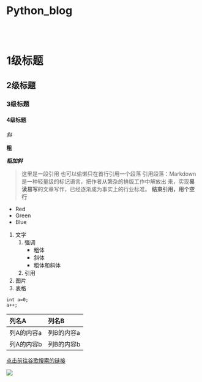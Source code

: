 # Python_blog
<br><br>
# 1级标题
## 2级标题
### 3级标题
#### 4级标题
*斜*<br>

**粗**<br>

***粗加斜***<br>


> 这里是一段引用
> 也可以偷懒只在首行引用一个段落
> 引用段落：Markdown是一种轻量级的标记语言，把作者从繁杂的排版工作中解放出
  来，实现**易读易写**的文章写作，已经逐渐成为事实上的行业标准。
>**结束引用，用个空行**
- Red
- Green
- Blue
1. 文字
    1. 强调
        - 粗体
        - 斜体
        - 粗体和斜体
    2. 引用
2. 图片
3. 表格


```
int a=0;
a++;
```
|列名A|列名B|
|:---|:---|
|列A的内容a|列B的内容a|
|列A的内容b|列B的内容b|

[点击前往谷歌搜索的链接](https://www.google.com.hk/)

![](https://github.com/MengruHan/images/blob/master/006dcWo3gy1gex27tdvl2j30j60aswja.jpg)

